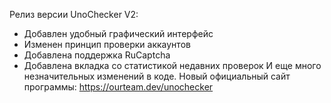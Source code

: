 Релиз версии UnoChecker V2:
- Добавлен удобный графический интерфейс
- Изменен принцип проверки аккаунтов
- Добавлена поддержка RuCaptcha
- Добавлена вкладка со статистикой недавних проверок
И еще много незначительных изменений в коде.
Новый официальный сайт программы: https://ourteam.dev/unochecker

